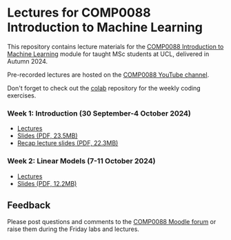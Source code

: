 # Lectures for COMP0088 Introduction to Machine Learning

This repository contains lecture materials for the [COMP0088 Introduction to Machine Learning](https://moodle.ucl.ac.uk/course/view.php?id=41623) module for taught MSc students at UCL, delivered in Autumn 2024.

Pre-recorded lectures are hosted on the [COMP0088 YouTube channel](https://www.youtube.com/channel/UCro89CYRFPJaNppYFuBqoIA).

Don't forget to check out the [colab](https://github.com/comp0088/colab) repository for the weekly coding exercises.


### Week 1: Introduction (30 September-4 October 2024)

* [Lectures](https://www.youtube.com/playlist?list=PLBvN5K10PbTiblmEQ_vfn2rHKylX76n4S)
* [Slides (PDF, 23.5MB)](1_Introduction.pdf)
* [Recap lecture slides (PDF, 22.3MB)](1_Recap.pdf)


### Week 2: Linear Models (7-11 October 2024)

* [Lectures](https://www.youtube.com/playlist?list=PLBvN5K10PbTjrxDGBExmcbqM-g_l4kPtE)
* [Slides (PDF, 12.2MB)](2_Linear_Models.pdf)
<!--
* [Recap lecture slides (PDF, 8.5MB)](2_Recap.pdf)


### Week 3: Non-Parametric Models (16-20 October 2023)

* [Lectures](https://www.youtube.com/playlist?list=PLBvN5K10PbTh3DiWOlVUpwsuC58CZS4gL)
* [Slides (PDF, 5.4MB)](3_Nonparametric_Models.pdf)
* [Recap lecture slides (PDF, 18.9MB)](3_Recap.pdf)


### Week 4: Linear Models Revisited (23-27 October 2023)

* [Lectures](https://www.youtube.com/playlist?list=PLBvN5K10PbTgWue6bo7f7ubRhbnIViSIz)
* [Slides (PDF, 12.5MB)](4_Linear_Models_Revisited.pdf)
* [Recap lecture slides (PDF, 10.6MB)](4_Recap.pdf)


### Week 5: Neural Networks (30 October-3 November 2023)

* [Lectures](https://www.youtube.com/playlist?list=PLBvN5K10PbTjvD-kNafJVcYVYOWFfhb0B)
* [Slides (PDF, 8MB)](5_Neural_Networks.pdf)
* [Recap lecture slides (PDF, 11.8MB)](5_Recap.pdf)


### Week 6: More Neural Networks (13-17 November 2023)

* [Lectures](https://www.youtube.com/playlist?list=PLBvN5K10PbTi4R1vMW7v3wnGv9WpVlDu0)
* [Slides (PDF, 10.6MB)](6_More_Neural_Networks.pdf)
* [Recap lecture slides (PDF, 33.2MB)](6_Recap.pdf)


### Week 7: Clustering & Dimensionality Reduction (20-24 November 2023)

* [Lectures](https://www.youtube.com/playlist?list=PLBvN5K10PbTjvWHRwh-i-7K5vn4QM1mb6)
* [Slides (PDF, 6.1MB)](7_Clustering.pdf)
* [Recap lecture slides (PDF, 16.1MB)](7_Recap.pdf)


### Week 8: Mixture Models & Expectation-Maximisation (27 November-1 December 2023)

* [Lectures](https://www.youtube.com/playlist?list=PLBvN5K10PbTilTWl32KdlUCWkHsGdRjGk)
* [Slides (PDF, 2.6MB)](8_Mixture_Models.pdf)
* [Recap lecture slides (PDF, 53.6MB)](8_Recap.pdf)

### Week 9: Deep Learning Applications (4-8 December 2023)

* [Lectures](https://www.youtube.com/playlist?list=PLBvN5K10PbTjgFAJsfjJEAbpOxzmg2xqF)
* [Slides (PDF, 28MB)](9_Deep_Learning_Applications.pdf)
* [Recap lecture slides (PDF, 26MB)](9_Recap.pdf)


### Week 10: Fun & Games (11-15 December 2023)

* [Lectures](https://www.youtube.com/playlist?list=PLBvN5K10PbTh_7PDmN_cx3n2FbdaK0ajr)
* [Slides (PDF, 7.1MB)](10_Fun_and_Games.pdf)
* [Recap lecture slides (PDF, 32.3MB)](10_Recap.pdf)
-->

## Feedback

Please post questions and comments to the [COMP0088 Moodle forum](https://moodle.ucl.ac.uk/mod/hsuforum/view.php?id=6115887) or raise them during the Friday labs and lectures.